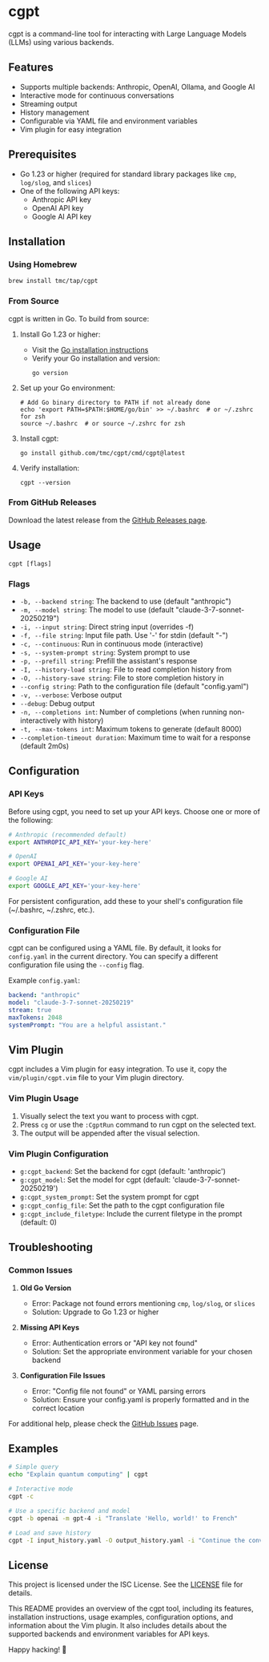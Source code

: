 # cgpt

cgpt is a command-line tool for interacting with Large Language Models (LLMs) using various backends.

## Features

- Supports multiple backends: Anthropic, OpenAI, Ollama, and Google AI
- Interactive mode for continuous conversations
- Streaming output
- History management
- Configurable via YAML file and environment variables
- Vim plugin for easy integration

## Prerequisites

- Go 1.23 or higher (required for standard library packages like `cmp`, `log/slog`, and `slices`)
- One of the following API keys:
  - Anthropic API key
  - OpenAI API key
  - Google AI API key

## Installation

### Using Homebrew

```shell
brew install tmc/tap/cgpt
```

### From Source

cgpt is written in Go. To build from source:

1. Install Go 1.23 or higher:
   - Visit the [Go installation instructions](https://golang.org/doc/install)
   - Verify your Go installation and version:
     ```shell
     go version
     ```

2. Set up your Go environment:
   ```shell
   # Add Go binary directory to PATH if not already done
   echo 'export PATH=$PATH:$HOME/go/bin' >> ~/.bashrc  # or ~/.zshrc for zsh
   source ~/.bashrc  # or source ~/.zshrc for zsh
   ```

3. Install cgpt:
   ```shell
   go install github.com/tmc/cgpt/cmd/cgpt@latest
   ```

4. Verify installation:
   ```shell
   cgpt --version
   ```

### From GitHub Releases

Download the latest release from the [GitHub Releases page](https://github.com/tmc/cgpt/releases).

## Usage

```
cgpt [flags]
```

### Flags

- `-b, --backend string`: The backend to use (default "anthropic")
- `-m, --model string`: The model to use (default "claude-3-7-sonnet-20250219")
- `-i, --input string`: Direct string input (overrides -f)
- `-f, --file string`: Input file path. Use '-' for stdin (default "-")
- `-c, --continuous`: Run in continuous mode (interactive)
- `-s, --system-prompt string`: System prompt to use
- `-p, --prefill string`: Prefill the assistant's response
- `-I, --history-load string`: File to read completion history from
- `-O, --history-save string`: File to store completion history in
- `--config string`: Path to the configuration file (default "config.yaml")
- `-v, --verbose`: Verbose output
- `--debug`: Debug output
- `-n, --completions int`: Number of completions (when running non-interactively with history)
- `-t, --max-tokens int`: Maximum tokens to generate (default 8000)
- `--completion-timeout duration`: Maximum time to wait for a response (default 2m0s)

## Configuration

### API Keys

Before using cgpt, you need to set up your API keys. Choose one or more of the following:

```bash
# Anthropic (recommended default)
export ANTHROPIC_API_KEY='your-key-here'

# OpenAI
export OPENAI_API_KEY='your-key-here'

# Google AI
export GOOGLE_API_KEY='your-key-here'
```

For persistent configuration, add these to your shell's configuration file (~/.bashrc, ~/.zshrc, etc.).

### Configuration File

cgpt can be configured using a YAML file. By default, it looks for `config.yaml` in the current directory. You can specify a different configuration file using the `--config` flag.

Example `config.yaml`:

```yaml
backend: "anthropic"
model: "claude-3-7-sonnet-20250219"
stream: true
maxTokens: 2048
systemPrompt: "You are a helpful assistant."
```

## Vim Plugin

cgpt includes a Vim plugin for easy integration. To use it, copy the `vim/plugin/cgpt.vim` file to your Vim plugin directory.

### Vim Plugin Usage

1. Visually select the text you want to process with cgpt.
2. Press `cg` or use the `:CgptRun` command to run cgpt on the selected text.
3. The output will be appended after the visual selection.

### Vim Plugin Configuration

- `g:cgpt_backend`: Set the backend for cgpt (default: 'anthropic')
- `g:cgpt_model`: Set the model for cgpt (default: 'claude-3-7-sonnet-20250219')
- `g:cgpt_system_prompt`: Set the system prompt for cgpt
- `g:cgpt_config_file`: Set the path to the cgpt configuration file
- `g:cgpt_include_filetype`: Include the current filetype in the prompt (default: 0)

## Troubleshooting

### Common Issues

1. **Old Go Version**
   - Error: Package not found errors mentioning `cmp`, `log/slog`, or `slices`
   - Solution: Upgrade to Go 1.23 or higher

2. **Missing API Keys**
   - Error: Authentication errors or "API key not found"
   - Solution: Set the appropriate environment variable for your chosen backend

3. **Configuration File Issues**
   - Error: "Config file not found" or YAML parsing errors
   - Solution: Ensure your config.yaml is properly formatted and in the correct location

For additional help, please check the [GitHub Issues](https://github.com/tmc/cgpt/issues) page.

## Examples

```bash
# Simple query
echo "Explain quantum computing" | cgpt

# Interactive mode
cgpt -c

# Use a specific backend and model
cgpt -b openai -m gpt-4 -i "Translate 'Hello, world!' to French"

# Load and save history
cgpt -I input_history.yaml -O output_history.yaml -i "Continue the conversation"
```

## License

This project is licensed under the ISC License. See the [LICENSE](LICENSE) file for details.

This README provides an overview of the cgpt tool, including its features, installation instructions, usage examples, configuration options, and information about the Vim plugin. It also includes details about the supported backends and environment variables for API keys.

Happy hacking! 🚀
